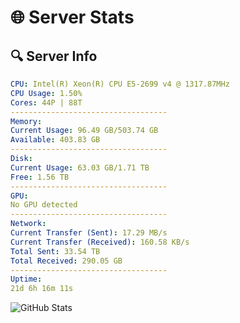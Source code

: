 # 🌐 Server Stats
## 🔍 Server Info
```yaml
CPU: Intel(R) Xeon(R) CPU E5-2699 v4 @ 1317.87MHz
CPU Usage: 1.50%
Cores: 44P | 88T
-----------------------------------
Memory:
Current Usage: 96.49 GB/503.74 GB
Available: 403.83 GB
-----------------------------------
Disk:
Current Usage: 63.03 GB/1.71 TB
Free: 1.56 TB
-----------------------------------
GPU:
No GPU detected
-----------------------------------
Network:
Current Transfer (Sent): 17.29 MB/s
Current Transfer (Received): 160.58 KB/s
Total Sent: 33.54 TB
Total Received: 290.05 GB
-----------------------------------
Uptime:
21d 6h 16m 11s
```
![GitHub Stats](https://img.shields.io/badge/Updated-2025-03-29_03:39:00-blue)